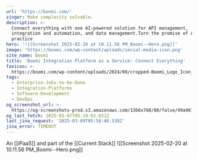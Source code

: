 ```yaml
---
url: 'https://boomi.com/'
zinger: Make complexity solvable.
description: >-
  Connect everything with one AI-powered solution for API management,
  integration and automation, and data management.Turn the promise of AI into
  practice
hero: '![[Screenshot 2025-02-20 at 10.11.56 PM_Boomi--Hero.png]]'
image: 'https://boomi.com/wp-content/uploads/social-media-icon.png'
site_name: Boomi
title: 'Boomi Integration Platform as a Service: Connect Everything'
favicon: >-
  https://boomi.com/wp-content/uploads/2024/08/cropped-Boomi_Logo_Icon_Navy-192x192.png
tags:
  - Enterprise-Jobs-to-be-Done
  - Integration-Platforms
  - Software-Development
  - DevOps
og_screenshot_url: >-
  https://og-screenshots-prod.s3.amazonaws.com/1366x768/80/false/49a9611c881646abe7701ee8223e0f51a91bea076c19b4c469b58bcaaa68efd7.jpeg
og_last_fetch: 2025-03-07T05:19:02.931Z
last_jina_request: '2025-03-09T05:58:40.538Z'
jina_error: TIMEOUT
---
```

An [[iPaaS]] and part of the [[Current Stack]]
![[Screenshot 2025-02-20 at 10.11.56 PM_Boomi--Hero.png]]
